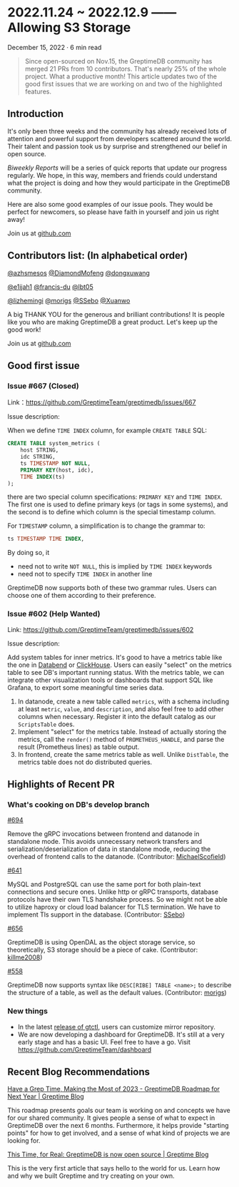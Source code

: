 # 2022.11.24 ~ 2022.12.9 —— Allowing S3 Storage

December 15, 2022 · 6 min read

>Since open-sourced on Nov.15, the GreptimeDB community has merged 21 PRs from 10 contributors. That's nearly 25% of the whole project. What a productive month! This article updates two of the good first issues that we are working on and two of the highlighted features.

## Introduction

It's only been three weeks and the community has already received lots of attention and powerful support from developers scattered around the world. Their talent and passion took us by surprise and strengthened our belief in open source.

*Biweekly Reports* will be a series of quick reports that update our progress regularly. We hope, in this way, members and friends could understand what the project is doing and how they would participate in the GreptimeDB community.

Here are also some good examples of our issue pools. They would be perfect for newcomers, so please have faith in yourself and join us right away!

Join us at [github.com](https://github.com/GreptimeTeam/greptimedb)

## Contributors list: (In alphabetical order)

[@azhsmesos](https://github.com/azhsmesos) [@DiamondMofeng](https://github.com/DiamondMofeng) [@dongxuwang](https://github.com/dongxuwang)

[@e1ijah1](https://github.com/e1ijah1) [@francis-du](https://github.com/francis-du) [@lbt05](https://github.com/lbt05)

[@lizhemingi](https://github.com/lizhemingi) [@morigs](https://github.com/morigs) [@SSebo](https://github.com/SSebo) [@Xuanwo](https://github.com/Xuanwo)

A big THANK YOU for the generous and brilliant contributions! It is people like you who are making GreptimeDB a great product. Let's keep up the good work!

Join us at [github.com](https://github.com/GreptimeTeam/greptimedb)

## Good first issue

### Issue #667 (Closed)

Link：https://github.com/GreptimeTeam/greptimedb/issues/667

Issue description:

When we define `TIME INDEX` column,
for example `CREATE TABLE` SQL:

```SQL
CREATE TABLE system_metrics (
    host STRING,
    idc STRING,
    ts TIMESTAMP NOT NULL,
    PRIMARY KEY(host, idc),
    TIME INDEX(ts)
);
```

there are two special column specifications: `PRIMARY KEY` and `TIME INDEX`. The first one is used to define primary keys (or tags in some systems), and the second is to define which column is the special timestamp column.

For `TIMESTAMP` column, a simplification is to change the grammar to:

```SQL
ts TIMESTAMP TIME INDEX,
```

By doing so, it

- need not to write `NOT NULL`, this is implied by `TIME INDEX` keywords
- need not to specify `TIME INDEX` in another line

GreptimeDB now supports both of these two grammar rules. Users can choose one of them according to their preference.

### Issue #602 (**Help Wanted**)

Link:  https://github.com/GreptimeTeam/greptimedb/issues/602

Issue description:

Add system tables for inner metrics.
It's good to have a metrics table like the one in [Databend](https://databend.rs/doc/sql-reference/system-tables/system-metrics) or [ClickHouse](https://clickhouse.com/docs/en/operations/system-tables/metrics/). Users can easily "select" on the metrics table to see DB's important running status. With the metrics table, we can integrate other visualization tools or dashboards that support SQL like Grafana, to export some meaningful time series data.
1. In datanode, create a new table called `metrics`, with a schema including at least `metric`, `value`, and `description`, and also feel free to add other columns when necessary. Register it into the default catalog as our `ScriptsTable` does.
2. Implement "select" for the metrics table. Instead of actually storing the metrics, call the `render()` method of `PROMETHEUS_HANDLE`, and parse the result (Prometheus lines) as table output.
3. In frontend, create the same metrics table as well. Unlike `DistTable`, the metrics table does not do distributed queries.

## Highlights of Recent PR

### What's cooking on DB's develop branch

[#694](https://github.com/GreptimeTeam/greptimedb/pull/694)

Remove the gRPC invocations between frontend and datanode in standalone mode. This avoids unnecessary network transfers and serialization/deserialization of data in standalone mode, reducing the overhead of frontend calls to the datanode. (Contributor: [MichaelScofield](https://github.com/MichaelScofield))

[#641](https://github.com/GreptimeTeam/greptimedb/pull/641)

MySQL and PostgreSQL can use the same port for both plain-text connections and secure ones. Unlike http or gRPC transports, database protocols have their own TLS handshake process. So we might not be able to utilize haproxy or cloud load balancer for TLS termination. We have to implement Tls support in the database. (Contributor: [SSebo](https://github.com/SSebo))

[#656](https://github.com/GreptimeTeam/greptimedb/pull/656)

GreptimeDB is using OpenDAL as the object storage service, so theoretically, S3 storage should be a piece of cake. (Contributor: [killme2008](https://github.com/killme2008))

[#558](https://github.com/GreptimeTeam/greptimedb/pull/558)

GreptimeDB now supports syntax like `DESC[RIBE] TABLE <name>;` to describe the structure of a table, as well as the default values. (Contributor: [morigs](https://github.com/morigs))

### New things

- In the latest [release of gtctl](https://github.com/GreptimeTeam/gtctl/releases/tag/v0.1.0-alpha.7), users can customize mirror repository.
- We are now developing a dashboard for GreptimeDB. It's still at a very early stage and has a basic UI. Feel free to have a go. Visit https://github.com/GreptimeTeam/dashboard

## Recent Blog Recommendations

[Have a Grep Time, Making the Most of 2023 - GreptimeDB Roadmap for Next Year | Greptime Blog](https://greptime.com/blogs/2022-11-29-have-a-grep-time-making-the-most-of-2023.html)

This roadmap presents goals our team is working on and concepts we have for our shared community. It gives people a sense of what to expect in GreptimeDB over the next 6 months. Furthermore, it helps provide "starting points" for how to get involved, and a sense of what kind of projects we are looking for.

[This Time, for Real: GreptimeDB is now open source | Greptime Blog](https://greptime.com/blogs/2022-11-15-this-time-for-real.html)

This is the very first article that says hello to the world for us. Learn how and why we built Greptime and try creating on your own.
